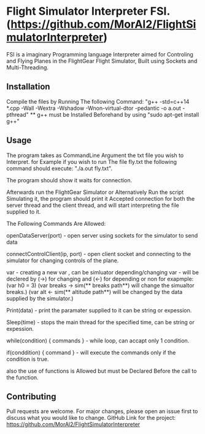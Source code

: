 # Flight Simulator Interpreter FSI.(https://github.com/MorAl2/FlightSimulatorInterpreter)

FSI is a imaginary Programming language Interpreter aimed for Controling and Flying Planes in the FlightGear Flight Simulator, Built using Sockets and Multi-Threading.

## Installation

Compile the files by Running The following Command:
"g++ -std=c++14 *.cpp -Wall -Wextra -Wshadow -Wnon-virtual-dtor -pedantic -o a.out -pthread"
** g++ must be Installed Beforehand by using "sudo apt-get install g++" 

## Usage

The program takes as CommandLine Argument the txt file you wish to Interpret.
for Example if you wish to run The file fly.txt the following command should execute:
"./a.out fly.txt".

The program should show it waits for connection.

Afterwards run the FlightGear Simulator or Alternatively Run the script Simulating it, the program should print it Accepted connection for both the server thread and the client thread, and will start interpreting the file supplied to it.

The Following Commands Are Allowed:

openDataServer(port) - open server using sockets for the simulator to send data 

connectControlClient(ip, port) - open client socket and connecting to the simulator for changing controls of the plane.

var - creating a new var , 
can be simluator depending/changing var - will be declered by (->) for changing and (<-) for depending or non for exapmple: 
(var h0 = 3)
 (var breaks -> sim(** breaks path**) will change the simualtor breaks.)
 (var alt <- sim(** altitude path**) will be changed by the data supplied by the simulator.)

Print(data) - print the paramater supplied to it can be string or expession.
   
Sleep(time) - stops the main thread for the specified time, can be string or expession.
   
while(condition) { commands } - while loop, can accapt only 1 condition.
   
if(conddition) { command } - will execute the commands only if the condition is true.
    
also the use of functions is Allowed but must be Declared Before the call to the function.

## Contributing
Pull requests are welcome. For major changes, please open an issue first to discuss what you would like to change.
GitHub Link for the project: https://github.com/MorAl2/FlightSimulatorInterpreter
